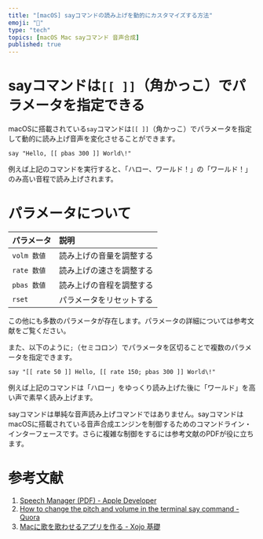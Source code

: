 ```yaml
---
title: "[macOS] sayコマンドの読み上げを動的にカスタマイズする方法"
emoji: "🙌"
type: "tech"
topics: [macOS Mac sayコマンド 音声合成]
published: true
---
```

# sayコマンドは`[[ ]]`（角かっこ）でパラメータを指定できる

macOSに搭載されている`say`コマンドは`[[ ]]`（角かっこ）でパラメータを指定して動的に読み上げ音声を変化させることができます。

```console
say "Hello, [[ pbas 300 ]] World\!"
```

例えば上記のコマンドを実行すると、「ハロー、ワールド！」の「ワールド！」のみ高い音程で読み上げされます。

# パラメータについて

| パラメータ | 説明 |
|:---|:---|
| `volm 数値` | 読み上げの音量を調整する |
| `rate 数値` | 読み上げの速さを調整する |
| `pbas 数値` | 読み上げの音程を調整する |
| `rset` | パラメータをリセットする |

この他にも多数のパラメータが存在します。パラメータの詳細については参考文献をご覧ください。

また、以下のように`;`（セミコロン）でパラメータを区切ることで複数のパラメータを指定できます。

```console
say "[[ rate 50 ]] Hello, [[ rate 150; pbas 300 ]] World\!"
```

例えば上記のコマンドは「ハロー」をゆっくり読み上げた後に「ワールド」を高い声で素早く読み上げます。

sayコマンドは単純な音声読み上げコマンドではありません。sayコマンドはmacOSに搭載されている音声合成エンジンを制御するためのコマンドライン・インターフェースです。さらに複雑な制御をするには参考文献のPDFが役に立ちます。

# 参考文献

1. [Speech Manager (PDF) - Apple Developer](https://developer.apple.com/library/archive/documentation/mac/pdf/Sound/Speech_Manager.pdf)
1. [How to change the pitch and volume in the terminal say command - Quora](https://www.quora.com/How-do-you-change-the-pitch-and-volume-in-the-terminal-say-command)
1. [Macに歌を歌わせるアプリを作る - Xojo 基礎](https://www.facebook.com/xojoprogram/posts/273546059944173/)
